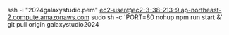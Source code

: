 ssh -i "2024galaxystudio.pem" ec2-user@ec2-3-38-213-9.ap-northeast-2.compute.amazonaws.com
sudo sh -c 'PORT=80 nohup npm run start &'
git pull origin galaxystudio2024